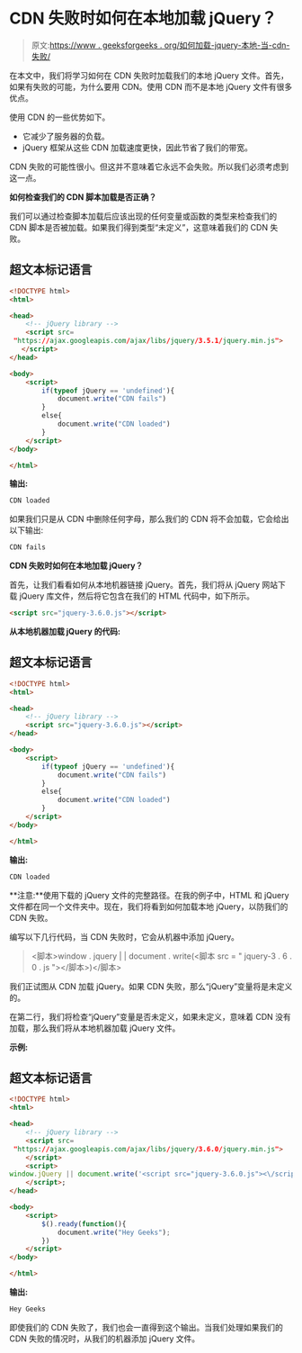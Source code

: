 # CDN 失败时如何在本地加载 jQuery？

> 原文:[https://www . geeksforgeeks . org/如何加载-jquery-本地-当-cdn-失败/](https://www.geeksforgeeks.org/how-to-load-jquery-locally-when-cdn-fails/)

在本文中，我们将学习如何在 CDN 失败时加载我们的本地 jQuery 文件。首先，如果有失败的可能，为什么要用 CDN。使用 CDN 而不是本地 jQuery 文件有很多优点。

使用 CDN 的一些优势如下。

*   它减少了服务器的负载。
*   jQuery 框架从这些 CDN 加载速度更快，因此节省了我们的带宽。

CDN 失败的可能性很小。但这并不意味着它永远不会失败。所以我们必须考虑到这一点。

**如何检查我们的 CDN 脚本加载是否正确？**

我们可以通过检查脚本加载后应该出现的任何变量或函数的类型来检查我们的 CDN 脚本是否被加载。如果我们得到类型“未定义”，这意味着我们的 CDN 失败。

## 超文本标记语言

```html
<!DOCTYPE html>
<html>

<head>
    <!-- jQuery library -->
    <script src=
 "https://ajax.googleapis.com/ajax/libs/jquery/3.5.1/jquery.min.js">
   </script>
</head>

<body>
    <script>
        if(typeof jQuery == 'undefined'){
            document.write("CDN fails")
        }
        else{
            document.write("CDN loaded")
        }
    </script>
</body>

</html>
```

**输出:**

```html
CDN loaded
```

如果我们只是从 CDN 中删除任何字母，那么我们的 CDN 将不会加载，它会给出以下输出:

```html
CDN fails
```

**CDN 失败时如何在本地加载 jQuery？**

首先，让我们看看如何从本地机器链接 jQuery。首先，我们将从 jQuery 网站下载 jQuery 库文件，然后将它包含在我们的 HTML 代码中，如下所示。

```html
<script src="jquery-3.6.0.js"></script>
```

**从本地机器加载 jQuery 的代码:**

## 超文本标记语言

```html
<!DOCTYPE html>
<html>

<head>
    <!-- jQuery library -->
    <script src="jquery-3.6.0.js"></script>
</head>

<body>
    <script>
        if(typeof jQuery == 'undefined'){
            document.write("CDN fails")
        }
        else{
            document.write("CDN loaded")
        }
    </script>
</body>

</html>
```

**输出:**

```html
CDN loaded
```

**注意:**使用下载的 jQuery 文件的完整路径。在我的例子中，HTML 和 jQuery 文件都在同一个文件夹中。现在，我们将看到如何加载本地 jQuery，以防我们的 CDN 失败。

编写以下几行代码，当 CDN 失败时，它会从机器中添加 jQuery。

> <脚本>window . jquery | | document . write(<脚本 src = " jquery-3 . 6 . 0 . js "><\/脚本>)</脚本>

我们正试图从 CDN 加载 jQuery。如果 CDN 失败，那么“jQuery”变量将是未定义的。

在第二行，我们将检查“jQuery”变量是否未定义，如果未定义，意味着 CDN 没有加载，那么我们将从本地机器加载 jQuery 文件。

**示例:**

## 超文本标记语言

```html
<!DOCTYPE html>
<html>

<head>
    <!-- jQuery library -->
    <script src=
 "https://ajax.googleapis.com/ajax/libs/jquery/3.6.0/jquery.min.js">
    </script>
    <script>
window.jQuery || document.write('<script src="jquery-3.6.0.js"><\/script>')
    </script>;
</head>

<body>
    <script>
        $().ready(function(){
            document.write("Hey Geeks");
        })
    </script>
</body>

</html>
```

**输出:**

```html
Hey Geeks
```

即使我们的 CDN 失败了，我们也会一直得到这个输出。当我们处理如果我们的 CDN 失败的情况时，从我们的机器添加 jQuery 文件。